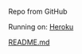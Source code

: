 Repo from GitHub

Running on: [Heroku](https://webrtc-screen-sharing.herokuapp.com/)

[README.md](https://webrtc-screen-sharing.herokuapp.com/README.md)
